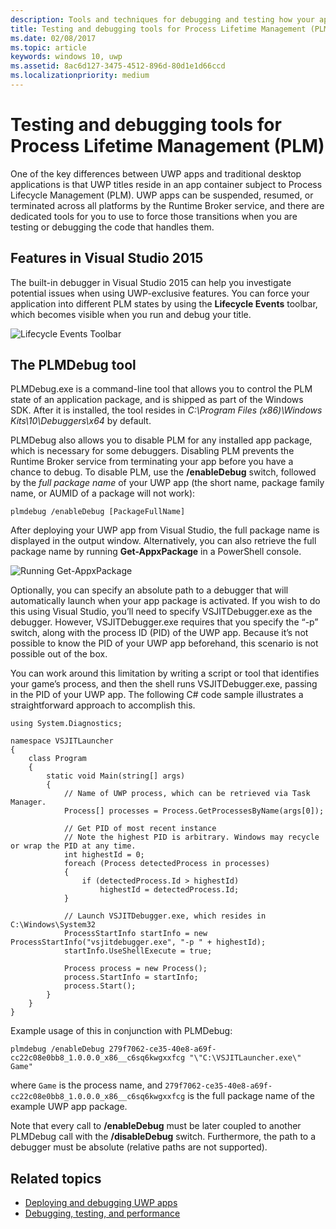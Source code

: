 ```yaml
---
description: Tools and techniques for debugging and testing how your app works with Process Lifetime Management.
title: Testing and debugging tools for Process Lifetime Management (PLM)
ms.date: 02/08/2017
ms.topic: article
keywords: windows 10, uwp
ms.assetid: 8ac6d127-3475-4512-896d-80d1e1d66ccd
ms.localizationpriority: medium
---
```

# Testing and debugging tools for Process Lifetime Management (PLM)

One of the key differences between UWP apps and traditional desktop applications is that UWP titles reside in an app container subject to Process Lifecycle Management (PLM). UWP apps can be suspended, resumed, or terminated across all platforms by the Runtime Broker service, and there are dedicated tools for you to use to force those transitions when you are testing or debugging the code that handles them.

## Features in Visual Studio 2015

The built-in debugger in Visual Studio 2015 can help you investigate potential issues when using UWP-exclusive features. You can force your application into different PLM states by using the **Lifecycle Events** toolbar, which becomes visible when you run and debug your title.

![Lifecycle Events Toolbar](images/gs-debug-uwp-apps-001.png)

## The PLMDebug tool

PLMDebug.exe is a command-line tool that allows you to control the PLM state of an application package, and is shipped as part of the Windows SDK. After it is installed, the tool resides in *C:\Program Files (x86)\Windows Kits\10\Debuggers\x64* by default. 

PLMDebug also allows you to disable PLM for any installed app package, which is necessary for some debuggers. Disabling PLM prevents the Runtime Broker service from terminating your app before you have a chance to debug. To disable PLM, use the **/enableDebug** switch, followed by the *full package name* of your UWP app (the short name, package family name, or AUMID of a package will not work):

```
plmdebug /enableDebug [PackageFullName]
```

After deploying your UWP app from Visual Studio, the full package name is displayed in the output window. Alternatively, you can also retrieve the full package name by running **Get-AppxPackage** in a PowerShell console.

![Running Get-AppxPackage](images/gs-debug-uwp-apps-003.png)

Optionally, you can specify an absolute path to a debugger that will automatically launch when your app package is activated. If you wish to do this using Visual Studio, you’ll need to specify VSJITDebugger.exe as the debugger. However, VSJITDebugger.exe requires that you specify the “-p” switch, along with the process ID (PID) of the UWP app. Because it’s not possible to know the PID of your UWP app beforehand, this scenario is not possible out of the box.

You can work around this limitation by writing a script or tool that identifies your game’s process, and then the shell runs VSJITDebugger.exe, passing in the PID of your UWP app. The following C# code sample illustrates a straightforward approach to accomplish this.

```
using System.Diagnostics;

namespace VSJITLauncher
{
    class Program
    {
        static void Main(string[] args)
        {
            // Name of UWP process, which can be retrieved via Task Manager.
            Process[] processes = Process.GetProcessesByName(args[0]);

            // Get PID of most recent instance
            // Note the highest PID is arbitrary. Windows may recycle or wrap the PID at any time.
            int highestId = 0;
            foreach (Process detectedProcess in processes)
            {
                if (detectedProcess.Id > highestId)
                    highestId = detectedProcess.Id;
            }

            // Launch VSJITDebugger.exe, which resides in C:\Windows\System32
            ProcessStartInfo startInfo = new ProcessStartInfo("vsjitdebugger.exe", "-p " + highestId);
            startInfo.UseShellExecute = true;

            Process process = new Process();
            process.StartInfo = startInfo;
            process.Start();
        }
    }
}
```

Example usage of this in conjunction with PLMDebug:

```
plmdebug /enableDebug 279f7062-ce35-40e8-a69f-cc22c08e0bb8_1.0.0.0_x86__c6sq6kwgxxfcg "\"C:\VSJITLauncher.exe\" Game"
```
where `Game` is the process name, and `279f7062-ce35-40e8-a69f-cc22c08e0bb8_1.0.0.0_x86__c6sq6kwgxxfcg` is the full package name of the example UWP app package.

Note that every call to **/enableDebug** must be later coupled to another PLMDebug call with the **/disableDebug** switch. Furthermore, the path to a debugger must be absolute (relative paths are not supported).

## Related topics
- [Deploying and debugging UWP apps](deploying-and-debugging-uwp-apps.md)
- [Debugging, testing, and performance](index.md)
